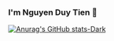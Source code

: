### I'm Nguyen Duy Tien 👋

[![Anurag's GitHub stats-Dark](https://github-readme-stats.vercel.app/api?username=0xCiD3ei&show_icons=true&theme=dark#gh-dark-mode-only)](https://github.com/anuraghazra/github-readme-stats#gh-dark-mode-only)

<!--
**0xCiD3ei/0xCiD3ei** is a ✨ _special_ ✨ repository because its `README.md` (this file) appears on your GitHub profile.

Here are some ideas to get you started:

- 🔭 I’m currently working on ...
- 🌱 I’m currently learning ...
- 👯 I’m looking to collaborate on ...
- 🤔 I’m looking for help with ...
- 💬 Ask me about ...
- 📫 How to reach me: ...
- 😄 Pronouns: ...
- ⚡ Fun fact: ...
-->
